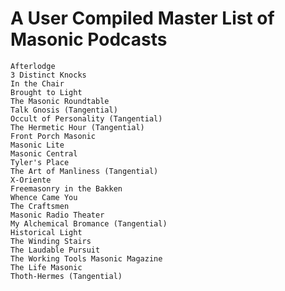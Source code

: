 # A User Compiled Master List of Masonic Podcasts

    Afterlodge
    3 Distinct Knocks
    In the Chair
    Brought to Light
    The Masonic Roundtable
    Talk Gnosis (Tangential)
    Occult of Personality (Tangential)
    The Hermetic Hour (Tangential)
    Front Porch Masonic
    Masonic Lite
    Masonic Central
    Tyler's Place
    The Art of Manliness (Tangential)
    X-Oriente
    Freemasonry in the Bakken
    Whence Came You
    The Craftsmen
    Masonic Radio Theater
    My Alchemical Bromance (Tangential)
    Historical Light
    The Winding Stairs
    The Laudable Pursuit
    The Working Tools Masonic Magazine
    The Life Masonic
    Thoth-Hermes (Tangential)

